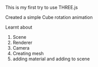 This is my first try to use THREE.js <br>

Created a simple Cube rotation animation

Learnt about 
1. Scene
2. Renderer
3. Camera
4. Creating mesh
5. adding material and adding to scene

